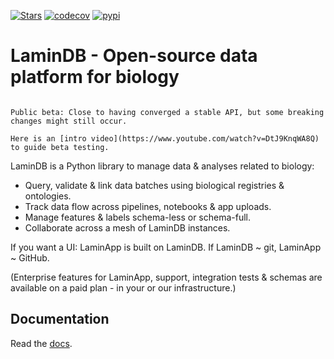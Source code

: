 [![Stars](https://img.shields.io/github/stars/laminlabs/lamindb?logo=GitHub&color=yellow)](https://github.com/laminlabs/lamindb)
[![codecov](https://codecov.io/gh/laminlabs/lamindb/branch/main/graph/badge.svg?token=VKMRJ7OWR3)](https://codecov.io/gh/laminlabs/lamindb)
[![pypi](https://img.shields.io/pypi/v/lamindb?color=blue&label=pypi%20package)](https://pypi.org/project/lamindb)

# LaminDB - Open-source data platform for biology

```{warning}

Public beta: Close to having converged a stable API, but some breaking changes might still occur.

Here is an [intro video](https://www.youtube.com/watch?v=DtJ9KnqWA8Q) to guide beta testing.

```

LaminDB is a Python library to manage data & analyses related to biology:

- Query, validate & link data batches using biological registries & ontologies.
- Track data flow across pipelines, notebooks & app uploads.
- Manage features & labels schema-less or schema-full.
- Collaborate across a mesh of LaminDB instances.

If you want a UI: LaminApp is built on LaminDB. If LaminDB ~ git, LaminApp ~ GitHub.

(Enterprise features for LaminApp, support, integration tests & schemas are available on a paid plan - in your or our infrastructure.)

## Documentation

Read the [docs](https://lamin.ai/docs).
